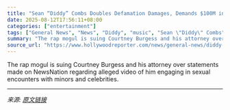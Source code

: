 ```yaml
---
title: "Sean “Diddy” Combs Doubles Defamation Damages, Demands $100M in Fresh Legal Filing"
date: 2025-08-12T17:56:11+08:00
categories: ["entertainment"]
tags: ["General News", "News", "Diddy", "music", "Sean \"Diddy\" Combs"]
summary: "The rap mogul is suing Courtney Burgess and his attorney over statements made on NewsNation regarding alleged video of him engaging in sexual encounters with minors and celebrities."
source_url: "https://www.hollywoodreporter.com/news/general-news/diddy-doubles-defamation-damages-demands-100m-new-legal-filing-1236342345/"
---
```


The rap mogul is suing Courtney Burgess and his attorney over statements made on NewsNation regarding alleged video of him engaging in sexual encounters with minors and celebrities.

---

*来源: [原文链接](https://www.hollywoodreporter.com/news/general-news/diddy-doubles-defamation-damages-demands-100m-new-legal-filing-1236342345/)*

